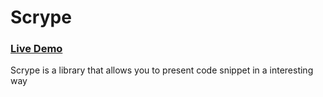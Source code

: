 # Scrype

### [Live Demo](https://devjeff.info)

Scrype is a library that allows you to present code snippet in a interesting way
